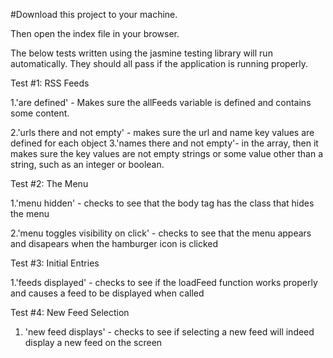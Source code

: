  #Download this project to your machine.

 Then open the index file in your browser. 

 The below tests written using the jasmine testing library
 will run automatically. They should all pass if the application
 is running properly.

 Test #1: RSS Feeds

 1.'are defined' - Makes sure the allFeeds variable is defined and contains some content.

 2.'urls there and not empty' -  makes sure the url and name key values are defined for each object
 3.'names there and not empty'-  in the array, then it makes sure the key values are not empty strings or
         						 some value other than a string, such as an integer or boolean.


 Test #2: The Menu

 1.'menu hidden' - checks to see that the body tag has the class that hides the menu

 2.'menu toggles visibility on click' - checks to see that the menu appears and disapears when the hamburger icon is clicked

 Test #3: Initial Entries

 1.'feeds displayed' - checks to see if the loadFeed function works properly and causes a feed to be displayed when called

 Test #4: New Feed Selection

 1. 'new feed displays' - checks to see if selecting a new feed will indeed display a new feed on the screen

